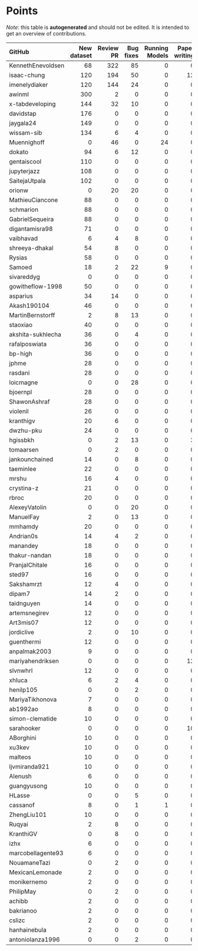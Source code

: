# Points

_Note_: this table is **autogenerated** and should not be edited. It is intended to get an overview of contributions.

 | GitHub            |   New dataset |   Review PR |   Bug fixes |   Running Models |   Paper writing |   Dataset annotations |   Coordination |   New task |   Total |
|:------------------|--------------:|------------:|------------:|-----------------:|----------------:|----------------------:|---------------:|-----------:|--------:|
| KennethEnevoldsen |            68 |         322 |          85 |                0 |               0 |                    35 |             81 |          0 |     591 |
| isaac-chung       |           120 |         194 |          50 |                0 |              12 |                     1 |             54 |          2 |     433 |
| imenelydiaker     |           120 |         144 |          24 |                0 |               0 |                     0 |             70 |          0 |     358 |
| awinml            |           300 |           2 |           0 |                0 |               0 |                     0 |              0 |          0 |     302 |
| x-tabdeveloping   |           144 |          32 |          10 |                0 |               0 |                     0 |             41 |         12 |     239 |
| davidstap         |           176 |           0 |           0 |                0 |               0 |                     0 |              0 |          0 |     176 |
| jaygala24         |           149 |           0 |           0 |                0 |               0 |                     0 |              0 |          0 |     149 |
| wissam-sib        |           134 |           6 |           4 |                0 |               0 |                     0 |              0 |          0 |     144 |
| Muennighoff       |             0 |          46 |           0 |               24 |               0 |                     0 |             70 |          0 |     140 |
| dokato            |            94 |           6 |          12 |                0 |               0 |                     0 |              0 |          0 |     112 |
| gentaiscool       |           110 |           0 |           0 |                0 |               0 |                     0 |              0 |          0 |     110 |
| jupyterjazz       |           108 |           0 |           0 |                0 |               0 |                     0 |              0 |          0 |     108 |
| SaitejaUtpala     |           102 |           0 |           0 |                0 |               0 |                     0 |              0 |          0 |     102 |
| orionw            |             0 |          20 |          20 |                0 |               0 |                     0 |             50 |         10 |     100 |
| MathieuCiancone   |            88 |           0 |           0 |                0 |               0 |                     0 |              0 |          0 |      88 |
| schmarion         |            88 |           0 |           0 |                0 |               0 |                     0 |              0 |          0 |      88 |
| GabrielSequeira   |            88 |           0 |           0 |                0 |               0 |                     0 |              0 |          0 |      88 |
| digantamisra98    |            71 |           0 |           0 |                0 |               0 |                     0 |              0 |          0 |      71 |
| vaibhavad         |             6 |           4 |           8 |                0 |               0 |                     0 |             50 |          0 |      68 |
| shreeya-dhakal    |            54 |           8 |           0 |                0 |               0 |                     0 |              0 |          0 |      62 |
| Rysias            |            58 |           0 |           0 |                0 |               0 |                     0 |              0 |          0 |      58 |
| Samoed            |            18 |           2 |          22 |                9 |               0 |                     0 |              0 |          0 |      51 |
| sivareddyg        |             0 |           0 |           0 |                0 |               0 |                     0 |             50 |          0 |      50 |
| gowitheflow-1998  |            50 |           0 |           0 |                0 |               0 |                     0 |              0 |          0 |      50 |
| asparius          |            34 |          14 |           0 |                0 |               0 |                     0 |              0 |          0 |      48 |
| Akash190104       |            46 |           0 |           0 |                0 |               0 |                     0 |              0 |          0 |      46 |
| MartinBernstorff  |             2 |           8 |          13 |                0 |               0 |                     0 |             20 |          0 |      43 |
| staoxiao          |            40 |           0 |           0 |                0 |               0 |                     0 |              0 |          0 |      40 |
| akshita-sukhlecha |            36 |           0 |           4 |                0 |               0 |                     0 |              0 |          0 |      40 |
| rafalposwiata     |            36 |           0 |           0 |                0 |               0 |                     0 |              0 |          0 |      36 |
| bp-high           |            36 |           0 |           0 |                0 |               0 |                     0 |              0 |          0 |      36 |
| jphme             |            28 |           0 |           0 |                0 |               0 |                     0 |              0 |          0 |      28 |
| rasdani           |            28 |           0 |           0 |                0 |               0 |                     0 |              0 |          0 |      28 |
| loicmagne         |             0 |           0 |          28 |                0 |               0 |                     0 |              0 |          0 |      28 |
| bjoernpl          |            28 |           0 |           0 |                0 |               0 |                     0 |              0 |          0 |      28 |
| ShawonAshraf      |            28 |           0 |           0 |                0 |               0 |                     0 |              0 |          0 |      28 |
| violenil          |            26 |           0 |           0 |                0 |               0 |                     0 |              0 |          0 |      26 |
| kranthigv         |            20 |           6 |           0 |                0 |               0 |                     0 |              0 |          0 |      26 |
| dwzhu-pku         |            24 |           0 |           0 |                0 |               0 |                     0 |              0 |          0 |      24 |
| hgissbkh          |             0 |           2 |          13 |                0 |               3 |                     0 |              0 |          5 |      23 |
| tomaarsen         |             0 |           2 |           0 |                0 |               0 |                     0 |             20 |          0 |      22 |
| jankounchained    |            14 |           0 |           8 |                0 |               0 |                     0 |              0 |          0 |      22 |
| taeminlee         |            22 |           0 |           0 |                0 |               0 |                     0 |              0 |          0 |      22 |
| mrshu             |            16 |           4 |           0 |                0 |               0 |                     1 |              0 |          0 |      21 |
| crystina-z        |            21 |           0 |           0 |                0 |               0 |                     0 |              0 |          0 |      21 |
| rbroc             |            20 |           0 |           0 |                0 |               0 |                     0 |              0 |          0 |      20 |
| AlexeyVatolin     |             0 |           0 |          20 |                0 |               0 |                     0 |              0 |          0 |      20 |
| ManuelFay         |             2 |           0 |          13 |                0 |               0 |                     0 |              0 |          5 |      20 |
| mmhamdy           |            20 |           0 |           0 |                0 |               0 |                     0 |              0 |          0 |      20 |
| Andrian0s         |            14 |           4 |           2 |                0 |               0 |                     0 |              0 |          0 |      20 |
| manandey          |            18 |           0 |           0 |                0 |               0 |                     0 |              0 |          0 |      18 |
| thakur-nandan     |            18 |           0 |           0 |                0 |               0 |                     0 |              0 |          0 |      18 |
| PranjalChitale    |            16 |           0 |           0 |                0 |               0 |                     0 |              0 |          0 |      16 |
| sted97            |            16 |           0 |           0 |                0 |               0 |                     0 |              0 |          0 |      16 |
| Sakshamrzt        |            12 |           4 |           0 |                0 |               0 |                     0 |              0 |          0 |      16 |
| dipam7            |            14 |           2 |           0 |                0 |               0 |                     0 |              0 |          0 |      16 |
| taidnguyen        |            14 |           0 |           0 |                0 |               0 |                     0 |              0 |          0 |      14 |
| artemsnegirev     |            12 |           0 |           0 |                0 |               0 |                     2 |              0 |          0 |      14 |
| Art3mis07         |            12 |           0 |           0 |                0 |               0 |                     0 |              0 |          0 |      12 |
| jordiclive        |             2 |           0 |          10 |                0 |               0 |                     0 |              0 |          0 |      12 |
| guenthermi        |            12 |           0 |           0 |                0 |               0 |                     0 |              0 |          0 |      12 |
| anpalmak2003      |             9 |           0 |           0 |                0 |               0 |                     3 |              0 |          0 |      12 |
| mariyahendriksen  |             0 |           0 |           0 |                0 |              12 |                     0 |              0 |          0 |      12 |
| slvnwhrl          |            12 |           0 |           0 |                0 |               0 |                     0 |              0 |          0 |      12 |
| xhluca            |             6 |           2 |           4 |                0 |               0 |                     0 |              0 |          0 |      12 |
| henilp105         |             0 |           0 |           2 |                0 |               0 |                     9 |              0 |          0 |      11 |
| MariyaTikhonova   |             7 |           0 |           0 |                0 |               0 |                     4 |              0 |          0 |      11 |
| ab1992ao          |             8 |           0 |           0 |                0 |               0 |                     3 |              0 |          0 |      11 |
| simon-clematide   |            10 |           0 |           0 |                0 |               0 |                     0 |              0 |          0 |      10 |
| sarahooker        |             0 |           0 |           0 |                0 |              10 |                     0 |              0 |          0 |      10 |
| ABorghini         |            10 |           0 |           0 |                0 |               0 |                     0 |              0 |          0 |      10 |
| xu3kev            |            10 |           0 |           0 |                0 |               0 |                     0 |              0 |          0 |      10 |
| malteos           |            10 |           0 |           0 |                0 |               0 |                     0 |              0 |          0 |      10 |
| ljvmiranda921     |            10 |           0 |           0 |                0 |               0 |                     0 |              0 |          0 |      10 |
| Alenush           |             6 |           0 |           0 |                0 |               0 |                     4 |              0 |          0 |      10 |
| guangyusong       |            10 |           0 |           0 |                0 |               0 |                     0 |              0 |          0 |      10 |
| HLasse            |             0 |           0 |           5 |                0 |               0 |                     5 |              0 |          0 |      10 |
| cassanof          |             8 |           0 |           1 |                1 |               0 |                     0 |              0 |          0 |      10 |
| ZhengLiu101       |            10 |           0 |           0 |                0 |               0 |                     0 |              0 |          0 |      10 |
| Ruqyai            |             2 |           8 |           0 |                0 |               0 |                     0 |              0 |          0 |      10 |
| KranthiGV         |             0 |           8 |           0 |                0 |               0 |                     0 |              0 |          0 |       8 |
| izhx              |             6 |           0 |           0 |                0 |               0 |                     0 |              0 |          0 |       6 |
| marcobellagente93 |             6 |           0 |           0 |                0 |               0 |                     0 |              0 |          0 |       6 |
| NouamaneTazi      |             0 |           2 |           0 |                0 |               0 |                     0 |              0 |          0 |       2 |
| MexicanLemonade   |             2 |           0 |           0 |                0 |               0 |                     0 |              0 |          0 |       2 |
| monikernemo       |             2 |           0 |           0 |                0 |               0 |                     0 |              0 |          0 |       2 |
| PhilipMay         |             0 |           2 |           0 |                0 |               0 |                     0 |              0 |          0 |       2 |
| achibb            |             2 |           0 |           0 |                0 |               0 |                     0 |              0 |          0 |       2 |
| bakrianoo         |             2 |           0 |           0 |                0 |               0 |                     0 |              0 |          0 |       2 |
| cslizc            |             2 |           0 |           0 |                0 |               0 |                     0 |              0 |          0 |       2 |
| hanhainebula      |             2 |           0 |           0 |                0 |               0 |                     0 |              0 |          0 |       2 |
| antoniolanza1996  |             0 |           0 |           2 |                0 |               0 |                     0 |              0 |          0 |       2 |